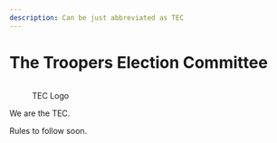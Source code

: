 ```yaml
---
description: Can be just abbreviated as TEC
---
```


# The Troopers Election Committee

<figure><img src="../../../../.gitbook/assets/TEC%20Logo.png" alt=""><figcaption><p>TEC Logo</p></figcaption></figure>

We are the TEC.

Rules to follow soon.
